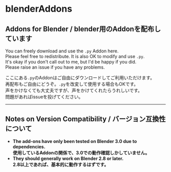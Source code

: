 # blenderAddons

## Addons for Blender / blender用のAddonを配布しています

You can freely download and use the `.py` Addon here.  
Please feel free to redistribute. It is also OK to modify and use `.py`.  
It's okay if you don't call out to me, but I'd be happy if you did.  
Please raise an issue if you have any problems.  

ここにある`.py`のAddonはご自由にダウンロードしてご利用いただけます。  
再配布もご自由にどうぞ。`.py`を改変して使用する場合もOKです。  
声をかけなくても大丈夫ですが、声をかけてくれたらうれしいです。  
問題があればissueを投げてください。  

---

## Notes on Version Compatibility / バージョン互換性について

- **The add-ons have only been tested on Blender 3.0 due to dependencies.**<br>
**使用しているAddonの関係で、3.0での動作確認しかしていません。**
- **They should generally work on Blender 2.8 or later.**<br>
**2.8以上であれば、基本的に動作するはずです。**
  
  
